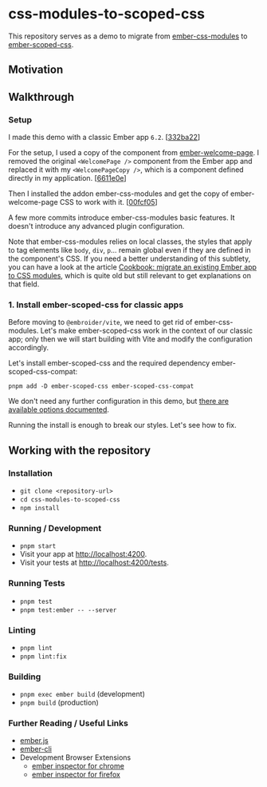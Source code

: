 # css-modules-to-scoped-css

This repository serves as a demo to migrate from [ember-css-modules](https://github.com/salsify/ember-css-modules) to [ember-scoped-css](https://github.com/soxhub/ember-scoped-css).

## Motivation


## Walkthrough

### Setup

I made this demo with a classic Ember app `6.2`. [[332ba22](https://github.com/BlueCutOfficial/css-modules-to-scoped-css/commit/332ba223aa8391001cfb16b43efeb9be901a18b5)]

For the setup, I used a copy of the component from [ember-welcome-page](https://github.com/ember-cli/ember-welcome-page). I removed the original `<WelcomePage />` component from the Ember app and replaced it with my `<WelcomePageCopy />`, which is a component defined directly in my application. [[6611e0e](https://github.com/BlueCutOfficial/css-modules-to-scoped-css/commit/6611e0eab76f1e2d96955274eb5d276b20eba776)]

Then I installed the addon ember-css-modules and get the copy of ember-welcome-page CSS to work with it. [[00fcf05](https://github.com/BlueCutOfficial/css-modules-to-scoped-css/commit/00fcf054c6153b2d407ccf0936c97c876fd0e1ff)]

A few more commits introduce ember-css-modules basic features. It doesn't introduce any advanced plugin configuration.

Note that ember-css-modules relies on local classes, the styles that apply to tag elements like `body`, `div`, `p`... remain global even if they are defined in the component's CSS. If you need a better understanding of this subtlety, you can have a look at the article [Cookbook: migrate an existing Ember app to CSS modules](https://mainmatter.com/blog/2022/08/24/cookbook-ember-app-to-css-modules/), which is quite old but still relevant to get explanations on that field.

### 1. Install ember-scoped-css for classic apps

Before moving to `@embroider/vite`, we need to get rid of ember-css-modules. Let's make ember-scoped-css work in the context of our classic app; only then we will start building with Vite and modify the configuration accordingly.

Let's install ember-scoped-css and the required dependency ember-scoped-css-compat:

```
pnpm add -D ember-scoped-css ember-scoped-css-compat
```

We don't need any further configuration in this demo, but [there are available options documented](https://github.com/soxhub/ember-scoped-css?tab=readme-ov-file#configuration-1).

Running the install is enough to break our styles. Let's see how to fix.

## Working with the repository

### Installation

- `git clone <repository-url>`
- `cd css-modules-to-scoped-css`
- `npm install`

### Running / Development

- `pnpm start`
- Visit your app at [http://localhost:4200](http://localhost:4200).
- Visit your tests at [http://localhost:4200/tests](http://localhost:4200/tests).

### Running Tests

- `pnpm test`
- `pnpm test:ember -- --server`

### Linting

- `pnpm lint`
- `pnpm lint:fix`

### Building

- `pnpm exec ember build` (development)
- `pnpm build` (production)

### Further Reading / Useful Links

- [ember.js](https://emberjs.com/)
- [ember-cli](https://cli.emberjs.com/release/)
- Development Browser Extensions
  - [ember inspector for chrome](https://chrome.google.com/webstore/detail/ember-inspector/bmdblncegkenkacieihfhpjfppoconhi)
  - [ember inspector for firefox](https://addons.mozilla.org/en-US/firefox/addon/ember-inspector/)
